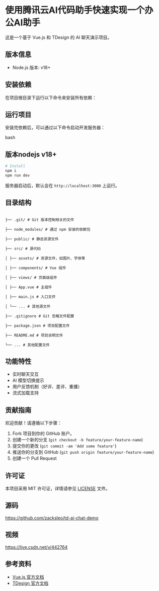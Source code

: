 
# 使用腾讯云AI代码助手快速实现一个办公AI助手

这是一个基于 Vue.js 和 TDesign 的 AI 聊天演示项目。

## 版本信息

- Node.js 版本: v18+

## 安装依赖

在项目根目录下运行以下命令来安装所有依赖：


## 运行项目

安装完依赖后，可以通过以下命令启动开发服务器：


bash
## 版本nodejs v18+

```bash
# Install
npm i
npm run dev
```


服务器启动后，默认会在 `http://localhost:3000` 上运行。

## 目录结构


```

├── .git/ # Git 版本控制相关的文件

├── node_modules/ # 通过 npm 安装的依赖包

├── public/ # 静态资源文件

├── src/ # 源代码

│ ├── assets/ # 资源文件，如图片、字体等

│ ├── components/ # Vue 组件

│ ├── views/ # 页面级组件

│ ├── App.vue # 主组件

│ ├── main.js # 入口文件

│ └── ... # 其他源文件

├── .gitignore # Git 忽略文件配置

├── package.json # 项目配置文件

├── README.md # 项目说明文件

└── ... # 其他配置文件
```


## 功能特性

- 实时聊天交互
- AI 模型切换提示
- 用户反馈机制（好评、差评、重播）
- 流式加载支持

## 贡献指南

欢迎贡献！请遵循以下步骤：

1. Fork 项目到你的 GitHub 账户。
2. 创建一个新的分支 (`git checkout -b feature/your-feature-name`)
3. 提交你的更改 (`git commit -am 'Add some feature'`)
4. 推送你的分支到 GitHub (`git push origin feature/your-feature-name`)
5. 创建一个 Pull Request

## 许可证

本项目采用 MIT 许可证，详情请参见 [LICENSE](LICENSE) 文件。

## 源码

https://github.com/zacksleo/td-ai-chat-demo

## 视频

https://live.csdn.net/v/442764

## 参考资料

- [Vue.js 官方文档](https://vuejs.org/v2/guide/)
- [TDesign 官方文档](https://tdesign.tencent.com/vue/)